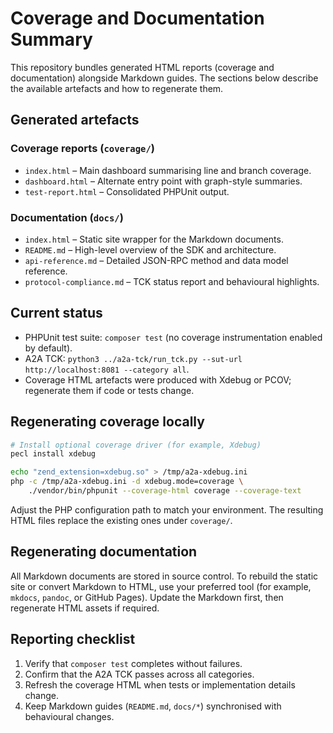 # Coverage and Documentation Summary

This repository bundles generated HTML reports (coverage and documentation) alongside Markdown guides. The sections below describe the available artefacts and how to regenerate them.

## Generated artefacts

### Coverage reports (`coverage/`)

- `index.html` – Main dashboard summarising line and branch coverage.
- `dashboard.html` – Alternate entry point with graph-style summaries.
- `test-report.html` – Consolidated PHPUnit output.

### Documentation (`docs/`)

- `index.html` – Static site wrapper for the Markdown documents.
- `README.md` – High-level overview of the SDK and architecture.
- `api-reference.md` – Detailed JSON-RPC method and data model reference.
- `protocol-compliance.md` – TCK status report and behavioural highlights.

## Current status

- PHPUnit test suite: `composer test` (no coverage instrumentation enabled by default).
- A2A TCK: `python3 ../a2a-tck/run_tck.py --sut-url http://localhost:8081 --category all`.
- Coverage HTML artefacts were produced with Xdebug or PCOV; regenerate them if code or tests change.

## Regenerating coverage locally

```bash
# Install optional coverage driver (for example, Xdebug)
pecl install xdebug

echo "zend_extension=xdebug.so" > /tmp/a2a-xdebug.ini
php -c /tmp/a2a-xdebug.ini -d xdebug.mode=coverage \
    ./vendor/bin/phpunit --coverage-html coverage --coverage-text
```

Adjust the PHP configuration path to match your environment. The resulting HTML files replace the existing ones under `coverage/`.

## Regenerating documentation

All Markdown documents are stored in source control. To rebuild the static site or convert Markdown to HTML, use your preferred tool (for example, `mkdocs`, `pandoc`, or GitHub Pages). Update the Markdown first, then regenerate HTML assets if required.

## Reporting checklist

1. Verify that `composer test` completes without failures.
2. Confirm that the A2A TCK passes across all categories.
3. Refresh the coverage HTML when tests or implementation details change.
4. Keep Markdown guides (`README.md`, `docs/*`) synchronised with behavioural changes.
